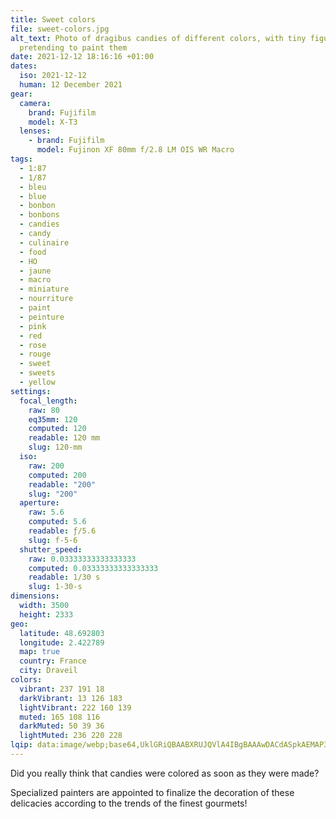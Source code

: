 ```yaml
---
title: Sweet colors
file: sweet-colors.jpg
alt_text: Photo of dragibus candies of different colors, with tiny figurines
  pretending to paint them
date: 2021-12-12 18:16:16 +01:00
dates:
  iso: 2021-12-12
  human: 12 December 2021
gear:
  camera:
    brand: Fujifilm
    model: X-T3
  lenses:
    - brand: Fujifilm
      model: Fujinon XF 80mm f/2.8 LM OIS WR Macro
tags:
  - 1:87
  - 1/87
  - bleu
  - blue
  - bonbon
  - bonbons
  - candies
  - candy
  - culinaire
  - food
  - HO
  - jaune
  - macro
  - miniature
  - nourriture
  - paint
  - peinture
  - pink
  - red
  - rose
  - rouge
  - sweet
  - sweets
  - yellow
settings:
  focal_length:
    raw: 80
    eq35mm: 120
    computed: 120
    readable: 120 mm
    slug: 120-mm
  iso:
    raw: 200
    computed: 200
    readable: "200"
    slug: "200"
  aperture:
    raw: 5.6
    computed: 5.6
    readable: ƒ/5.6
    slug: f-5-6
  shutter_speed:
    raw: 0.03333333333333333
    computed: 0.03333333333333333
    readable: 1/30 s
    slug: 1-30-s
dimensions:
  width: 3500
  height: 2333
geo:
  latitude: 48.692803
  longitude: 2.422789
  map: true
  country: France
  city: Draveil
colors:
  vibrant: 237 191 18
  darkVibrant: 13 126 183
  lightVibrant: 222 160 139
  muted: 165 108 116
  darkMuted: 50 39 36
  lightMuted: 236 220 228
lqip: data:image/webp;base64,UklGRiQBAABXRUJQVlA4IBgBAAAwDACdASpkAEMAP3GuzV60raolKhdJqpAuCWIA1IAzgyUBe9xBdEzVoOU0UJdpwiwADzZU2rYMt3rGu5cSg+X6S0rIZvYafCHrgnxaWEctPmP3+0DNhTv+AqjRuisVoNzX30zK9UYXUPnAAP7uaj/nT5XXuVw28NfZ+UvR458lizSn3D91pTxmoiCdaC/rBpCTnHMnwaYO9JtMa3ooA4ky+EtI51Mv3aqS1dc0fiMCr9IdwTqZYJi5C6Ky11iCXB/tgjUtIDVQdguMz3hTEFmWy+nnYG2wGr5iTZ4moiacUzo1jvvfVEh8D5uz8Xb2Bs6O+/KFV0LoT+xTZtxey+BnJFFJIwHCZpYxkgCEFwSxKPItTDzcfhAA
---
```


Did you really think that candies were colored as soon as they were made?

Specialized painters are appointed to finalize the decoration of these delicacies according to the trends of the finest gourmets!

